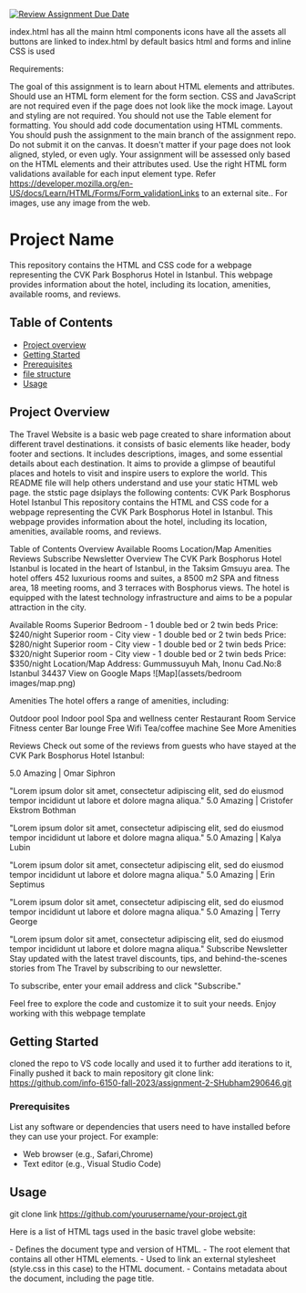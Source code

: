 [![Review Assignment Due Date](https://classroom.github.com/assets/deadline-readme-button-24ddc0f5d75046c5622901739e7c5dd533143b0c8e959d652212380cedb1ea36.svg)](https://classroom.github.com/a/q7-BXQLg)




index.html has all the mainn html components
icons have all the assets
all buttons are linked to index.html by default
basics html and forms and inline CSS is used


Requirements:

The goal of this assignment is to learn about HTML elements and attributes.
Should use an HTML form element for the form section.
CSS and JavaScript are not required even if the page does not look like the mock image.
Layout and styling are not required.
You should not use the Table element for formatting.
You should add code documentation using HTML comments.
You should push the assignment to the main branch of the assignment repo. Do not submit it on the canvas.
It doesn't matter if your page does not look aligned, styled, or even ugly.
Your assignment will be assessed only based on the HTML elements and their attributes used.
Use the right HTML form validations available for each input element type. Refer https://developer.mozilla.org/en-US/docs/Learn/HTML/Forms/Form_validationLinks to an external site..
For images, use any image from the web.


# Project Name
This repository contains the HTML and CSS code for a webpage representing the CVK Park Bosphorus Hotel in Istanbul. This webpage provides information about the hotel, including its location, amenities, available rooms, and reviews.



## Table of Contents
- [Project overview](#project-overview)
- [Getting Started](#getting-started)
 - [Prerequisites](#prerequisites)
 - [file structure](#filestructure)
- [Usage](#usage)


## Project Overview
The Travel Website is a basic web page created to share information about different travel destinations. it consists of basic elements like header, body footer and sections. It includes descriptions, images, and some essential details about each destination. It aims to provide a glimpse of beautiful places and hotels  to visit and inspire users to explore the world.
 This README file will help others understand and use your static HTML web page. the ststic page dsiplays the following contents:
 CVK Park Bosphorus Hotel Istanbul
This repository contains the HTML and CSS code for a webpage representing the CVK Park Bosphorus Hotel in Istanbul. This webpage provides information about the hotel, including its location, amenities, available rooms, and reviews.

Table of Contents
Overview
Available Rooms
Location/Map
Amenities
Reviews
Subscribe Newsletter
Overview
The CVK Park Bosphorus Hotel Istanbul is located in the heart of Istanbul, in the Taksim Gmsuyu area. The hotel offers 452 luxurious rooms and suites, a 8500 m2 SPA and fitness area, 18 meeting rooms, and 3 terraces with Bosphorus views. The hotel is equipped with the latest technology infrastructure and aims to be a popular attraction in the city.

Available Rooms
Superior Bedroom - 1 double bed or 2 twin beds
Price: $240/night
Superior room - City view - 1 double bed or 2 twin beds
Price: $280/night
Superior room - City view - 1 double bed or 2 twin beds
Price: $320/night
Superior room - City view - 1 double bed or 2 twin beds
Price: $350/night
Location/Map
Address: Gummussuyuh Mah, Inonu Cad.No:8 Istanbul 34437
View on Google Maps
![Map](assets/bedroom images/map.png)

Amenities
The hotel offers a range of amenities, including:

Outdoor pool
Indoor pool
Spa and wellness center
Restaurant
Room Service
Fitness center
Bar lounge
Free Wifi
Tea/coffee machine
See More Amenities

Reviews
Check out some of the reviews from guests who have stayed at the CVK Park Bosphorus Hotel Istanbul:

5.0 Amazing | Omar Siphron

"Lorem ipsum dolor sit amet, consectetur adipiscing elit, sed do eiusmod tempor incididunt ut labore et dolore magna aliqua."
5.0 Amazing | Cristofer Ekstrom Bothman

"Lorem ipsum dolor sit amet, consectetur adipiscing elit, sed do eiusmod tempor incididunt ut labore et dolore magna aliqua."
5.0 Amazing | Kalya Lubin

"Lorem ipsum dolor sit amet, consectetur adipiscing elit, sed do eiusmod tempor incididunt ut labore et dolore magna aliqua."
5.0 Amazing | Erin Septimus

"Lorem ipsum dolor sit amet, consectetur adipiscing elit, sed do eiusmod tempor incididunt ut labore et dolore magna aliqua."
5.0 Amazing | Terry George

"Lorem ipsum dolor sit amet, consectetur adipiscing elit, sed do eiusmod tempor incididunt ut labore et dolore magna aliqua."
Subscribe Newsletter
Stay updated with the latest travel discounts, tips, and behind-the-scenes stories from The Travel by subscribing to our newsletter.

To subscribe, enter your email address and click "Subscribe."

Feel free to explore the code and customize it to suit your needs. Enjoy working with this webpage template



## Getting Started

cloned the repo to VS code locally and used it to further add iterations to it,
Finally pushed it back to main repository
git clone link: https://github.com/info-6150-fall-2023/assignment-2-SHubham290646.git

### Prerequisites

List any software or dependencies that users need to have installed before they can use your project. For example:

- Web browser (e.g., Safari,Chrome)
- Text editor (e.g., Visual Studio Code)

## Usage

   git clone link  https://github.com/yourusername/your-project.git

Here is a list of HTML tags used in the basic travel globe website:

<!DOCTYPE html> - Defines the document type and version of HTML.

<html> - The root element that contains all other HTML elements.

<link> - Used to link an external stylesheet (style.css in this case) to the HTML document.

<head> - Contains metadata about the document, including the page title.

<title> - Sets the title of the web page displayed in the browser's title bar or tab.

<body> - Contains the main content of the web page.

<section> - Defines a section of content within the page.

<img> - Embeds images in the web page.

<a> - Creates hyperlinks to other web pages or resources.

<button> - Defines a clickable button.

<nav> - Represents navigation links.

<ol> - Defines an ordered (numbered) list.

<li> - Defines list items within ordered or unordered lists.

<h1>, <h4> - Headings of various levels, from h1 (highest) to h4 (lower).

<p> - Defines paragraphs of text.

<font> - Used for font-related styling (deprecated in HTML5; use CSS for styling).

<br> - Inserts a line break within text.

<ul> - Defines an unordered (bulleted) list.

<ul> - Defines an unordered (bulleted) list.

<form> - Used to create forms for user input.

<input> - Defines an input field within a form.

<li> - Defines list items within ordered or unordered lists.

<footer> - Defines the footer section of the web page.



# Custom CSS Styles

This CSS file contains a collection of custom styles for various elements of a website. It provides styling for navigation bars, page layout, text, buttons, and more.

## Key Features:
- **Flexbox Layout:** Flexbox is extensively used for creating responsive and flexible layouts.

- **Styling for Navigation:** There are styles for navigation bars, including hover effects and alignment.

- **Typography:** Custom typography styles such as font weights and sizes are applied.

- **Color Schemes:** Colors are defined, including highlight colors in crimson and green.

- **Buttons:** Styles for buttons, including hover effects, are included.

- **Review Elements:** Styles for review sections, icons, and ratings are defined.

- **Amenities:** Styles for displaying amenities and room details.

- **Location Map:** Styles for displaying location maps and buttons.

- **Cards:** Styles for cards with shadows and rounded corners.

## How to Use:
1. Included this CSS file in our HTML document using a `<link>` tag in the `<head>` section.

   ```html
   <link rel="stylesheet" type="text/css" href="your-styles.css">


This README file provides an overview of the custom CSS file's features, usage instructions, and customization guidelines. It also mentions that the CSS code is open for use, modification, and distribution without attribution but should be tailored to fit specific project requirements.



#   m a n g o - p r o j e c t  
 